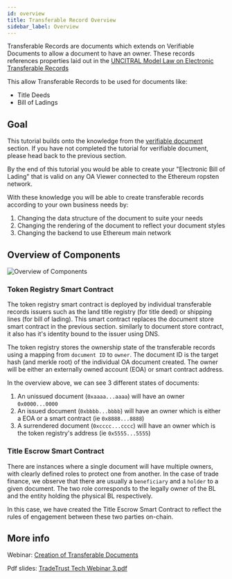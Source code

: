 ```yaml
---
id: overview
title: Transferable Record Overview
sidebar_label: Overview
---
```


Transferable Records are documents which extends on Verifiable Documents to allow a document to have an owner. These records references properties laid out in the [UNCITRAL Model Law on Electronic Transferable Records](https://www.uncitral.org/pdf/english/texts/electcom/MLETR_ebook.pdf)

This allow Transferable Records to be used for documents like:

- Title Deeds
- Bill of Ladings

## Goal

This tutorial builds onto the knowledge from the [verifiable document](/docs//verifiable-document/overview) section. If you have not completed the tutorial for verifiable document, please head back to the previous section.

By the end of this tutorial you would be able to create your "Electronic Bill of Lading" that is valid on any OA Viewer connected to the Ethereum ropsten network.

With these knowledge you will be able to create transferable records according to your own business needs by:

1. Changing the data structure of the document to suite your needs
1. Changing the rendering of the document to reflect your document styles
1. Changing the backend to use Ethereum main network

## Overview of Components

![Overview of Components](/docs/transferable-record/overview/overview.png)

### Token Registry Smart Contract

The token registry smart contract is deployed by individual transferable records issuers such as the land title registry (for title deed) or shipping lines (for bill of lading). This smart contract replaces the document store smart contract in the previous section. similarly to document store contract, it also has it's identity bound to the issuer using DNS.

The token registry stores the ownership state of the transferable records using a mapping from `document ID` to `owner`. The document ID is the target hash (and merkle root) of the individual OA document created. The owner will be either an externally owned account (EOA) or smart contract address.

In the overview above, we can see 3 different states of documents:

1. An unissued document (`0xaaaa...aaaa`) will have an owner `0x0000...0000`
1. An issued document (`0xbbbb...bbbb`) will have an owner which is either a EOA or a smart contract (ie `0x8888...8888`)
1. A surrendered document (`0xcccc...cccc`) will have an owner which is the token registry's address (ie `0x5555...5555`)

### Title Escrow Smart Contract

There are instances where a single document will have multiple owners, with clearly defined roles to protect one from another. In the case of trade finance, we observe that there are usually a `beneficiary` and a `holder` to a given document. The two role corresponds to the legally owner of the BL and the entity holding the physical BL respectively.

In this case, we have created the Title Escrow Smart Contract to reflect the rules of engagement between these two parties on-chain.

## More info

Webinar: <a href="https://youtu.be/4xTyPTyUU_U" target="_blank" rel="noopener noreferrer">Creation of Transferable Documents</a>

Pdf slides: <a href="/docs/transferable-record/overview/tradetrust-tech-webinar-3.pdf" target="_blank" rel="noopener noreferrer">TradeTrust Tech Webinar 3.pdf</a>
